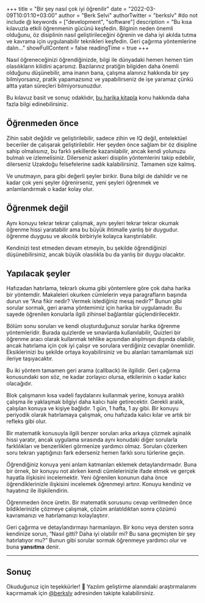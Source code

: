 +++
title = "Bir şey nasıl çok iyi öğrenilir"
date = "2022-03-09T10:01:10+03:00"
author = "Berk Selvi"
authorTwitter = "berkslv" #do not include @
keywords = ["development", "software"]
description = "Bu kısa kılavuzla etkili öğrenmenin gücünü keşfedin. Bilginin neden önemli olduğunu, öz disiplinin nasıl geliştirileceğini öğrenin ve daha iyi akılda tutma ve kavrama için uygulanabilir teknikleri keşfedin. Geri çağırma yöntemlerine dalın..."
showFullContent = false
readingTime = true
+++

Nasıl öğreneceğinizi öğrendiğinizde, bilgi ile dünyadaki hemen hemen tüm olasılıkların kilidini açarsınız. Bazılarınız pratiğin bilgiden daha önemli olduğunu düşünebilir, ama inanın bana, çalışma alanınız hakkında bir şey bilmiyorsanız, pratik yapamazsınız ve yapabilirseniz de işe yaramaz çünkü altta yatan süreçleri bilmiyorsunuzdur.

Bu kılavuz basit ve sonuç odaklıdır, [bu harika kitapla](https://www.goodreads.com/book/show/18770267-make-it-stick) konu hakkında daha fazla bilgi edinebilirsiniz.

## Öğrenmeden önce

Zihin sabit değildir ve geliştirilebilir, sadece zihin ve IQ değil, entelektüel beceriler de çalışarak geliştirilebilir. Her şeyden önce sağlam bir öz disipline sahip olmalısınız, bu farklı şekillerde kazanılabilir, ancak kendi yolunuzu bulmalı ve izlemelisiniz. Dilerseniz askeri disiplin yöntemlerini takip edebilir, dilerseniz Uzakdoğu felsefelerine sadık kalabilirsiniz. Tamamen size kalmış.

Ve unutmayın, para gibi değerli şeyler birikir. Buna bilgi de dahildir ve ne kadar çok yeni şeyler öğrenirseniz, yeni şeyleri öğrenmek ve anlamlandırmak o kadar kolay olur.


## Öğrenmek değil

Aynı konuyu tekrar tekrar çalışmak, aynı şeyleri tekrar tekrar okumak öğrenme hissi yaratabilir ama bu büyük ihtimalle yanlış bir duygudur. öğrenme duygusu ve akıcılık birbiriyle kolayca karıştırılabilir.

Kendinizi test etmeden devam etmeyin, bu şekilde öğrendiğinizi düşünebilirsiniz, ancak büyük olasılıkla bu da yanlış bir duygu olacaktır.

## Yapılacak şeyler

Hafızadan hatırlama, tekrarlı okuma gibi yöntemlere göre çok daha harika bir yöntemdir. Makaleleri okurken cümlelerin veya paragrafların başında durun ve “Ana fikir nedir? Vermek istediğiniz mesaj nedir?” Bunun gibi sorular sormak, geri arama yöntemimiz için harika bir uygulamadır. Bu sayede öğrenilen konularla ilgili zihinsel bağlantılar güçlendirilecektir.

Bölüm sonu soruları ve kendi oluşturduğunuz sorular harika öğrenme yöntemleridir. Burada quizlerde ve sınavlarda kullanılabilir, Quizleri bir öğrenme aracı olarak kullanmak tehlike açısından alışılmışın dışında olabilir, ancak hatırlama için çok iyi çalışır ve sorulara verdiğiniz cevaplar önemlidir. Eksiklerinizi bu şekilde ortaya koyabilirsiniz ve bu alanları tamamlamak sizi ileriye taşıyacaktır.

Bu iki yöntem tamamen geri arama (callback) ile ilgilidir. Geri çağırma konusundaki son söz, ne kadar zorlayıcı olursa, etkilerinin o kadar kalıcı olacağıdır.

Blok çalışmanın kısa vadeli faydalarını kullanmak yerine, konuya aralıklı çalışma ile yaklaşmak bilgiyi daha kalıcı hale getirecektir. Gerekli aralık, çalışılan konuya ve kişiye bağlıdır. 1 gün, 1 hafta, 1 ay gibi. Bir konuyu periyodik olarak hatırlamaya çalışmak, onu hafızada kalıcı kılar ve artık bir refleks gibi olur.

Bir matematik konusuyla ilgili benzer soruları arka arkaya çözmek aşinalık hissi yaratır, ancak uygulama sırasında aynı konudaki diğer sorularla farklılıkları ve benzerlikleri görmenize yardımcı olmaz. Soruları çözerken soru tekrarı yaptığınızı fark ederseniz hemen farklı soru türlerine geçin.

Öğrendiğiniz konuya yeni anlam katmanları eklemek detaylandırmadır. Buna bir örnek, bir konuyu not alırken kendi cümlelerinizle ifade etmek ve gerçek hayatla ilişkisini incelemektir. Yeni öğrenilen konunun daha önce öğrendiklerinizle ilişkisini incelemek öğrenmeyi artırır. Konuyu kendiniz ve hayatınız ile ilişkilendirin.

Öğrenmeden önce üretin. Bir matematik sorusunu cevap verilmeden önce bildiklerinizle çözmeye çalışmak, çözüm anlatıldıktan sonra çözümü kavramanızı ve hatırlamanızı kolaylaştırır.

Geri çağırma ve detaylandırmayı harmanlayın. Bir konu veya dersten sonra kendinize sorun, “Nasıl gitti? Daha iyi olabilir mi? Bu sana geçmişten bir şey hatırlatıyor mu?” Bunun gibi sorular sormak öğrenmeye yardımcı olur ve buna **yansıtma** denir.

---

## Sonuç

Okuduğunuz için teşekkürler! 🎉 Yazılım geliştirme alanındaki araştırmalarımı kaçırmamak için [@berkslv](https://x.com/berkslv) adresinden takipte kalabilirsiniz.